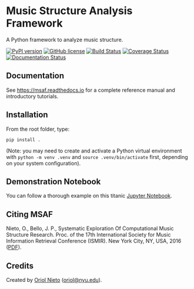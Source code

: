 # Music Structure Analysis Framework #

A Python framework to analyze music structure.

[![PyPI version](https://badge.fury.io/py/msaf.svg)](https://badge.fury.io/py/msaf)
[![GitHub license](https://img.shields.io/badge/license-MIT-blue.svg)](https://raw.githubusercontent.com/urinieto/msaf/master/LICENSE.md)
[![Build Status](https://github.com/urinieto/msaf/actions/workflows/test.yaml/badge.svg)](https://github.com/urinieto/msaf/actions/workflows/test.yaml)
[![Coverage Status](https://coveralls.io/repos/github/urinieto/msaf/badge.svg?branch=master)](https://coveralls.io/github/urinieto/msaf?branch=master)
[![Documentation Status](https://readthedocs.org/projects/msaf/badge/?version=latest)](https://msaf.readthedocs.io/en/latest/?badge=latest)

## Documentation ##

See https://msaf.readthedocs.io for a complete reference manual and introductory tutorials.

## Installation ##

From the root folder, type:
    
    pip install .

(Note: you may need to create and activate a Python virtual environment with `python -m venv .venv` and `source .venv/bin/activate` first, depending on your system configuration).

## Demonstration Notebook ##

You can follow a thorough example on this titanic [Jupyter Notebook](https://github.com/urinieto/msaf/blob/main/examples/Run%20MSAF.ipynb).

## Citing MSAF ##

Nieto, O., Bello, J. P., Systematic Exploration Of Computational Music Structure Research. Proc. of the 17th International Society for Music Information Retrieval Conference (ISMIR). New York City, NY, USA, 2016 ([PDF](https://ccrma.stanford.edu/~urinieto/MARL/publications/ISMIR2016-NietoBello.pdf)).

## Credits ##

Created by [Oriol Nieto](http://marl.smusic.nyu.edu/nieto/) (<oriol@nyu.edu>).
